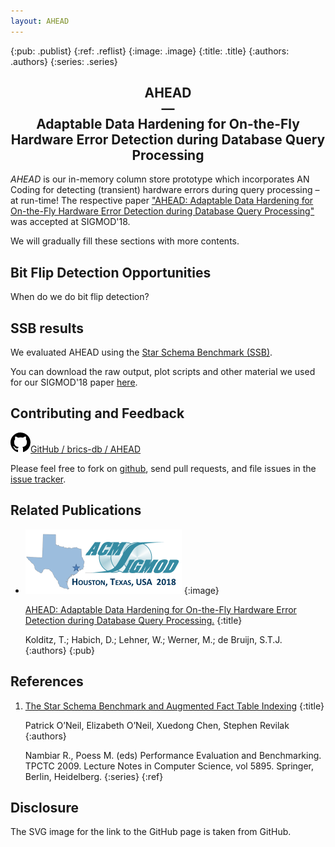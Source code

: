 ```yaml
---
layout: AHEAD
---
```


{:pub: .publist}
{:ref: .reflist}
{:image: .image}
{:title: .title}
{:authors: .authors}
{:series: .series}

## <center>AHEAD<br/>&mdash;<br/> Adaptable Data Hardening for On-the-Fly Hardware Error Detection during Database Query Processing</center>

<em>AHEAD</em> is our in-memory column store prototype which incorporates AN Coding for detecting (transient) hardware errors during query processing &ndash; at run-time! The respective paper ["AHEAD: Adaptable Data Hardening for On-the-Fly Hardware Error Detection during Database Query Processing"](#pub1) was accepted at SIGMOD'18.

We will gradually fill these sections with more contents.

## Bit Flip Detection Opportunities

When do we do bit flip detection?

## SSB results

We evaluated AHEAD using the [Star Schema Benchmark (SSB)](#ref1).

You can download the raw output, plot scripts and other material we used for our SIGMOD'18 paper [here](https://wwwdb.inf.tu-dresden.de/misc/brics/SIGMOD18ssb.zip).

## Contributing and Feedback

[<svg height="32" class="octicon octicon-mark-github" viewBox="0 0 16 16" version="1.1" width="32" aria-hidden="true"><path fill-rule="evenodd" d="M8 0C3.58 0 0 3.58 0 8c0 3.54 2.29 6.53 5.47 7.59.4.07.55-.17.55-.38 0-.19-.01-.82-.01-1.49-2.01.37-2.53-.49-2.69-.94-.09-.23-.48-.94-.82-1.13-.28-.15-.68-.52-.01-.53.63-.01 1.08.58 1.23.82.72 1.21 1.87.87 2.33.66.07-.52.28-.87.51-1.07-1.78-.2-3.64-.89-3.64-3.95 0-.87.31-1.59.82-2.15-.08-.2-.36-1.02.08-2.12 0 0 .67-.21 2.2.82.64-.18 1.32-.27 2-.27.68 0 1.36.09 2 .27 1.53-1.04 2.2-.82 2.2-.82.44 1.1.16 1.92.08 2.12.51.56.82 1.27.82 2.15 0 3.07-1.87 3.75-3.65 3.95.29.25.54.73.54 1.48 0 1.07-.01 1.93-.01 2.2 0 .21.15.46.55.38A8.013 8.013 0 0 0 16 8c0-4.42-3.58-8-8-8z"/></svg>GitHub / brics-db / AHEAD](https://github.com/brics-db/AHEAD)

Please feel free to fork on [github](https://github.com/brics-db/AHEAD), send pull requests, and file issues in the [issue tracker](https://github.com/brics-db/AHEAD/issues).

## Related Publications

+ <img alt="SIGMOD 2018" src="/assets/images/logo_SIGMOD_2018.png" />
  {:image}

  <a name="pub1" href="https://doi.org/10.1145/3183713.3183740" target="_blank">AHEAD: Adaptable Data Hardening for On-the-Fly Hardware Error Detection during Database Query Processing.</a>
  {:title}

  Kolditz, T.; Habich, D.; Lehner, W.; Werner, M.; de Bruijn, S.T.J.
  {:authors}
{:pub}

## References

1.  <a name="ref1" href="https://doi.org/10.1007/978-3-642-10424-4_17" target="_blank">The Star Schema Benchmark and Augmented Fact Table Indexing</a>
    {:title}

    Patrick O’Neil, Elizabeth O’Neil, Xuedong Chen, Stephen Revilak
    {:authors}

    Nambiar R., Poess M. (eds) Performance Evaluation and Benchmarking. TPCTC 2009. Lecture Notes in Computer Science, vol 5895. Springer, Berlin, Heidelberg.
    {:series}
{:ref}

## Disclosure

The SVG image for the link to the GitHub page is taken from GitHub.

